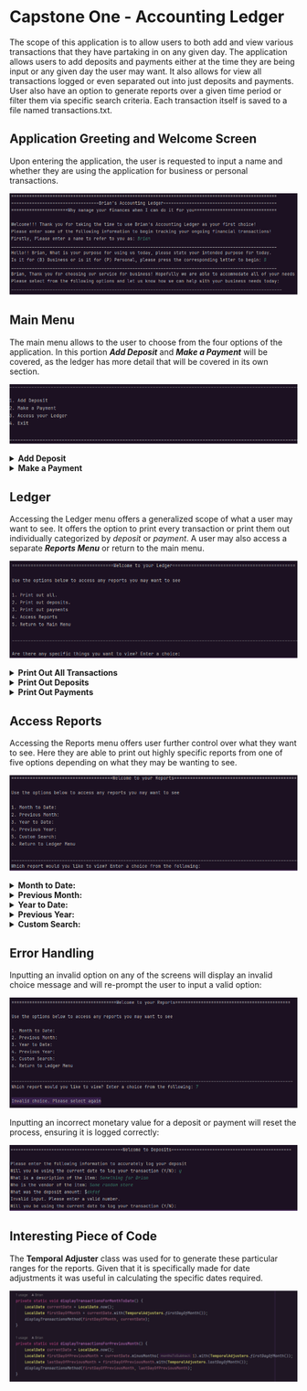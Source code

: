 # Capstone One - Accounting Ledger

The scope of this application is to allow users to both add and view various transactions
that they have partaking in on any given day. The application allows users to add deposits
and payments either at the time they are being input or any given day the user may want. It
also allows for view all transactions logged or even separated out into just deposits and payments.
User also have an option to generate reports over a given time period or filter them via specific
search criteria. Each transaction itself is saved to a file named transactions.txt.

## Application Greeting and Welcome Screen

Upon entering the application, the user is requested to input a name and whether they are using
the application for business or personal transactions. 

![img.png](src/main/resources/img.png)

## Main Menu

The main menu allows to the user to choose from the four options of the application.
In this portion ***Add Deposit*** and ***Make a Payment*** will be covered, as the
ledger has more detail that will be covered in its own section.

![img_1.png](src/main/resources/img_1.png)

<details>

**<summary>Add Deposit</summary>**

When a user chooses to add a deposit they are given the following fields to log details on:

1. **Date/Time**: Immediately when choosing *Add Deposit*, user can automatically allow the 
application to log the exact date and time, if not they are allowed to enter a custom time.
2. **Description**: For the purposes of a deposit this can be whether it was a payment made to
the user or if they received money in some capacity,
3. **Vendor**: For the purpose of a deposit this would be who was paying out the transaction.
4. **Deposit Amount**: The monetary amount of the transaction.

Users will then be prompted if they want to enter another deposit, which allows them to continue.
If not they will be returned to the main menu

![img_2.png](src/main/resources/img_2.png)

</details>

<details>

**<summary>Make a Payment</summary>**
When a user chooses to add a deposit they are given the following fields to log details on:

1. Date/Time: Immediately when choosing *Make a Payment*, user can automatically allow the
   application to log the exact date and time, if not they are allowed to enter a custom time.
2. Description: For the purposes of a payment this can be the product that was purchased.
3. Vendor: For the purpose of a payment this would be who the product was purchased from.
4. Payment Amount: The monetary amount of the transaction.

![img_3.png](src/main/resources/img_3.png)

Users will then be prompted if they want to enter another payment, which allows them to continue.
If not they will be returned to the main menu

</details>

## Ledger

Accessing the Ledger menu offers a generalized scope of what a user may want to see.
It offers the option to print every transaction or print them out individually categorized by
_deposit_ or _payment_. A user may also access a separate ***Reports Menu*** or return to the main menu.

![img_6.png](src/main/resources/img_6.png)

<details>

**<summary>Print Out All Transactions</summary>**

![img_11.png](src/main/resources/img_11.png)

</details>

<details>

**<summary>Print Out Deposits</summary>**

![img_12.png](src/main/resources/img_12.png)

</details>

<details>

**<summary>Print Out Payments</summary>**

![img_13.png](src/main/resources/img_13.png)

</details>


## Access Reports


Accessing the Reports menu offers user further control over what they want to see. Here they
are able to print out highly specific reports from one of five options depending on what they
may be wanting to see.

![img_5.png](src/main/resources/img_5.png)

<details>

**<summary> Month to Date:</summary>**

![img_7.png](src/main/resources/img_7.png)

</details>

<details>

**<summary> Previous Month:</summary>**

![img_8.png](src/main/resources/img_8.png)


</details>

<details>

**<summary> Year to Date:</summary>**

![img_9.png](src/main/resources/img_9.png)


</details>

<details>

**<summary> Previous Year:</summary>**

![img_10.png](src/main/resources/img_10.png)


</details>

<details>

**<summary> Custom Search:</summary>**

For ___Custom Search___ the user can filter along each of the following options:
1. Minimum Price
2. Maximum Price
3. Start Date
4. End Date
5. Description
6. Vendor

![img_14.png](src/main/resources/img_14.png)

![img_15.png](src/main/resources/img_15.png)


</details>

## Error Handling


Inputting an invalid option on any of the screens will display an invalid choice message
and will re-prompt the user to input a valid option:

![img_16.png](src/main/resources/img_16.png)

Inputting an incorrect monetary value for a deposit or payment will reset the process,
ensuring it is logged correctly:

![img_17.png](src/main/resources/img_17.png)

## Interesting Piece of Code


The **Temporal Adjuster** class was used for to generate these particular ranges for the reports.
Given that it is specifically made for date adjustments it was useful in calculating the specific
dates required.

![img_18.png](src/main/resources/img_18.png)






